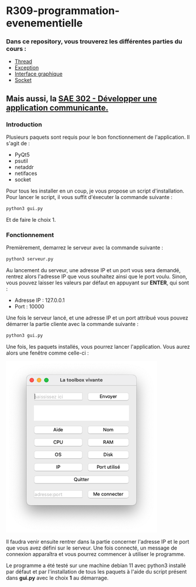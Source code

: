 # R309-programmation-evenementielle
 
### Dans ce repository, vous trouverez les différentes parties du cours : 
- [Thread](https://github.com/martinbaumg/R309-programmation-evenementielle/tree/main/Thread)
- [Exception]()
- [Interface graphique](https://github.com/martinbaumg/R309-programmation-evenementielle/tree/main/Interface-graphique)
- [Socket](https://github.com/martinbaumg/R309-programmation-evenementielle/tree/main/Socket)

## Mais aussi, la [SAE 302 - Développer une application communicante.](https://github.com/martinbaumg/R309-programmation-evenementielle/tree/main/SAE302-application-communicante)

### Introduction
Plusieurs paquets sont requis pour le bon fonctionnement de l'application. Il s'agit de : 
- PyQt5
- psutil
- netaddr
- netifaces
- socket

Pour tous les installer en un coup, je vous propose un script d'installation. Pour lancer le script, il vous suffit d'éxecuter la commande suivante :
```bash 
python3 gui.py
```
Et de faire le choix 1. 


### Fonctionnement
Premièrement, demarrez le serveur avec la commande suivante :
```bash
python3 serveur.py
```

Au lancement du serveur, une adresse IP et un port vous sera demandé, rentrez alors l'adresse IP que vous souhaitez ainsi que le port voulu. Sinon, vous pouvez laisser les valeurs par défaut en appuyant sur **ENTER**, qui sont :
- Adresse IP : 127.0.0.1
- Port : 10000

Une fois le serveur lancé, et une adresse IP et un port attribué vous pouvez démarrer la partie cliente avec la commande suivante :
```bash
python3 gui.py
```

Une fois, les paquets installés, vous pourrez lancer l'application. Vous aurez alors une fenêtre comme celle-ci :

![alt text](https://github.com/martinbaumg/R309-programmation-evenementielle/blob/main/SAE302-application-communicante/img/img1.png)

Il faudra venir ensuite rentrer dans la partie concerner l'adresse IP et le port que vous avez défini sur le serveur. Une fois connecté, un message de connexion apparaîtra et vous pourrez commencer à utiliser le programme.

Le programme a été testé sur une machine debian 11 avec python3 installé par défaut et par l'installation de tous les paquets à l'aide du script présent dans **gui.py** avec le choix **1** au démarrage.